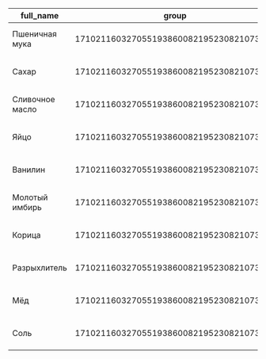 | full_name | group | id | name | range |
| --- | --- | --- | --- | --- |
| Пшеничная мука | 171021160327055193860082195230821073722 | 171021160723196006427155018425093473082 |  | <src.models.range.range_model object at 0x000001906424F5B0> |
| Сахар | 171021160327055193860082195230821073722 | 171021160802424168943123687002620445498 |  | <src.models.range.range_model object at 0x000001906424F5B0> |
| Сливочное масло | 171021160327055193860082195230821073722 | 171021160881652331456726558400894354234 |  | <src.models.range.range_model object at 0x000001906424F5B0> |
| Яйцо | 171021160327055193860082195230821073722 | 171021160960880493970110442267287372602 |  | <src.models.range.range_model object at 0x000001906424F640> |
| Ванилин | 171021160327055193860082195230821073722 | 171021161040108656486982364045078840122 |  | <src.models.range.range_model object at 0x000001906424F5B0> |
| Молотый имбирь | 171021160327055193860082195230821073722 | 171021161119336819001471600145014604602 |  | <src.models.range.range_model object at 0x000001906424F5B0> |
| Корица | 171021160327055193860082195230821073722 | 171021161198564981516218667323617329978 |  | <src.models.range.range_model object at 0x000001906424F5B0> |
| Разрыхлитель | 171021160327055193860082195230821073722 | 171021161277793144026989337506228618042 |  | <src.models.range.range_model object at 0x000001906424F5B0> |
| Мёд | 171021160327055193860082195230821073722 | 171021161357021306541836609776540336954 |  | <src.models.range.range_model object at 0x000001906424F5B0> |
| Соль | 171021160327055193860082195230821073722 | 171021161436249469058098575279799812922 |  | <src.models.range.range_model object at 0x000001906424F5B0> |
